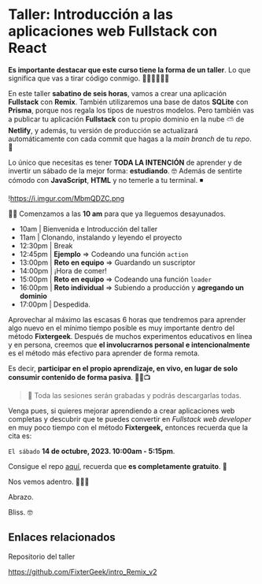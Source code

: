 # Taller: Introducción a las aplicaciones web Fullstack con React

**Es importante destacar que este curso tiene la forma de un taller**. Lo que significa que vas a tirar código conmigo. 👨🏻‍💻👩🏻‍💻

En este taller **sabatino de seis horas**, vamos a crear una aplicación **Fullstack** con **Remix**. También utilizaremos una base de datos **SQLite** con **Prisma**, porque nos regala los tipos de nuestros modelos. Pero también vas a publicar tu aplicación **Fullstack** con tu propio dominio en la nube ⛅️ de **Netlify**, y además, tu versión de producción se actualizará automáticamente con cada commit que hagas a la _main_ _branch_ de tu _repo_. 🚀

Lo único que necesitas es tener **TODA LA INTENCIÓN** de aprender y de invertir un sábado de la mejor forma: **estudiando**. 🤓 Además de sentirte cómodo con **JavaScript**, **HTML** y no temerle a tu terminal. ◾️

!https://i.imgur.com/MbmQDZC.png

🥓🍳 Comenzamos a las **10 am** para que ya lleguemos desayunados.

- 10am | Bienvenida e Introducción del taller
- 11am | Clonando, instalando y leyendo el proyecto
- 12:30pm | Break
- 12:45pm | **Ejemplo** ⇒ Codeando una función `action`
- 13:00pm | **Reto en equipo** ⇒ Guardando un suscriptor
- 14:00pm | ¡Hora de comer!
- 15:00pm | **Reto en equipo** ⇒ Codeando una función `loader`
- 16:00pm | **Reto individual** ⇒ Subiendo a producción y **agregando un dominio**
- 17:00pm | Despedida.

Aprovechar al máximo las escasas 6 horas que tendremos para aprender algo nuevo en el mínimo tiempo posible es muy importante dentro del método **Fixtergeek**. Después de muchos experimentos educativos en línea y en persona, creemos que **el involucrarnos personal e intencionalmente** es el método más efectivo para aprender de forma remota.

Es decir, **participar en el propio aprendizaje, en vivo, en lugar de solo consumir contenido de forma pasiva**. 😵‍💫📺

> 📼 Toda las sesiones serán grabadas y podrás descargarlas todas.

Venga pues, si quieres mejorar aprendiendo a crear aplicaciones web completas y descubrir que te puedes convertir en _Fullstack web developer_ en muy poco tiempo con el método **Fixtergeek,** entonces recuerda que la cita es:

`El sábado` **14 de octubre, 2023. 10:00am - 5:15pm**.

Consigue el repo [aquí](https://github.com/FixterGeek/intro_Remix_v2), recuerda que **es completamente gratuito**. 🤯

Nos vemos adentro. 👨🏻‍💻

Abrazo.

Bliss. 🤓

## Enlaces relacionados

Repositorio del taller

https://github.com/FixterGeek/intro_Remix_v2
